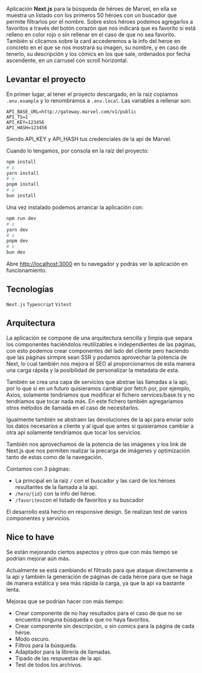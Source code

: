 Aplicación **Next.js** para la búsqueda de héroes de Marvel, en ella se muestra un listado con los primeros 50 héroes con un buscador que permite filtrarlos por el nombre.
Sobre estos héroes podemos agregarlos a favoritos a través del botón corazón que nos indicará que es favorito si está relleno en color rojo o sin rellenar en el caso de que no sea favorito. También si clicamos sobre la card accederemos a la info del heroe en concreto en el que se nos mostrará su imagen, su nombre, y en caso de tenerlo, su descripción y los cómics en los que sale, ordenados por fecha ascendente, en un carrusel con scroll horizontal.


## Levantar el proyecto

En primer lugar, al tener el proyecto descargado, en la raiz copiamos `.env.example` y lo renombramos a `.env.local`. 
Las variables a rellenar son:

```
API_BASE_URL=http://gateway.marvel.com/v1/public
API_TS=1
API_KEY=123456
API_HASH=123456
```

Siendo API_KEY y API_HASH tus credenciales de la api de Marvel.

Cuando lo tengamos, por consola en la raíz del proyecto:

```bash
npm install
# o
yarn install
# o
pnpm install
# o
bun install
```

Una vez instalado podemos arrancar la aplicación con:

```bash
npm run dev
# o
yarn dev
# o
pnpm dev
# o
bun dev
```

Abre [http://localhost:3000](http://localhost:3000) en tu navegador y podrás ver la aplicación en funcionamiento.


## Tecnologías

`Next.js`
`Typescript`
`Vitest`


## Arquitectura

La aplicación se compone de una arquitectura sencilla y limpia que separa los componentes haciéndolos reutilizables e independientes de las páginas, con esto podemos crear componentes del lado del cliente pero haciendo que las páginas sirmpre sean SSR y podamos aprovechar la potencia de Next, lo cual también nos mejora el SEO al proporcionarnos de esta manera una carga rápida y la posibilidad de personalizar la metadata de esta.

También se crea una capa de servicios que abstrae las llamadas a la api, por lo que si en un futuro quisieramos cambiar por fetch por, por ejemplo, Axios, solamente tendríamos que modificar el fichero services/base.ts y no tendríamos que tocar nada más. En este fichero también agregaríamos otros métodos de llamada en el caso de necesitarlos.

Igualmente también se abstraen las devoluciones de la api para enviar solo los datos necesarios a cliente y al igual que antes si quisieramos cambiar a otra api solamente tendríamos que tocar los servicios.

También nos aprovechamos de la potencia de las imágenes y los link de Next.js que nos permiten realizar la precarga de imágenes y optimización tanto de estas como de la navegación.

Contamos con 3 páginas:

- La principal en la raiz `/` con el buscador y las card de los héroes resultantes de la llamada a la api.
- `/hero/{id}` con la info del héroe.
- `/favorites`con el listado de favoritos y su buscador

El desarrollo está hecho en responsive design.
Se realizan test de varios componentes y servicios.


## Nice to have

Se están mejorando ciertos aspectos y otros que con más tiempo se podrían mejorar aún más.

Actualmente se está cambiando el filtrado para que ataque directamente a la api y también la generación de páginas de cada héroe para que se haga de manera estática y sea más rápida la carga, ya que la api va bastante lenta.

Mejoras que se podrían hacer con más tiempo:

- Crear componente de no hay resultados para el caso de que no se encuentra ninguna búsqueda o que no haya favoritos.
- Crear componente sin descripción, o sin comics para la página de cada héroe.
- Modo oscuro.
- Filtros para la búsqueda.
- Adaptador para la librería de llamadas.
- Tipado de las respuestas de la api.
- Test de todos los archivos.